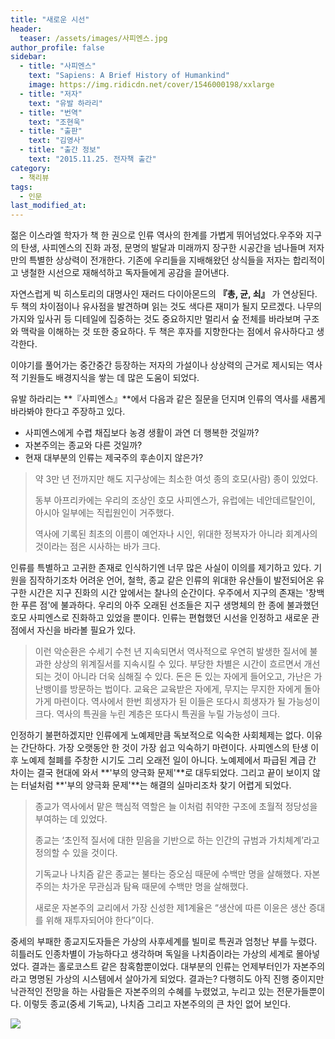 ```yaml
---
title: "새로운 시선"
header:
  teaser: /assets/images/사피엔스.jpg
author_profile: false
sidebar:
  - title: "사피엔스"
    text: "Sapiens: A Brief History of Humankind"
    image: https://img.ridicdn.net/cover/1546000198/xxlarge
  - title: "저자"
    text: "유발 하라리"
  - title: "번역"
    text: "조현욱"
  - title: "출판"
    text: "김영사"
  - title: "출간 정보"
    text: "2015.11.25. 전자책 출간"
category:
  - 책리뷰
tags:
  - 인문
last_modified_at:
---
```


젊은 이스라엘 학자가 책 한 권으로 인류 역사의 한계를 가볍게 뛰어넘었다.우주와 지구의 탄생, 사피엔스의 진화 과정, 문명의 발달과 미래까지 장구한 시공간을 넘나들며 저자만의 특별한 상상력이 전개한다. 기존에 우리들을 지배해왔던 상식들을 저자는 합리적이고 냉철한 시선으로 재해석하고 독자들에게 공감을 끌어낸다. 

자연스럽게 빅 히스토리의 대명사인 재러드 다이아몬드의 **『총, 균, 쇠』** 가 연상된다. 두 책의 차이점이나 유사점을 발견하며 읽는 것도 색다른 재미가 될지 모르겠다. 나무의 가지와 잎사귀 등 디테일에 집중하는 것도 중요하지만 멀리서 숲 전체를 바라보며 구조와  맥락을 이해하는 것 또한 중요하다. 두 책은 후자를 지향한다는 점에서 유사하다고 생각한다. 

이야기를 풀어가는 중간중간 등장하는 저자의 가설이나 상상력의 근거로 제시되는 역사적 기원들도 배경지식을 쌓는 데 많은 도움이 되었다.

유발 하라리는 **『사피엔스』**에서 다음과 같은 질문을 던지며 인류의 역사를 새롭게 바라봐야 한다고 주장하고 있다.

- 사피엔스에게 수렵 채집보다 농경 생활이 과연 더 행복한 것일까?
- 자본주의는 종교와 다른 것일까?
- 현재 대부분의 인류는 제국주의 후손이지 않은가?

> 약 3만 년 전까지만 해도 지구상에는 최소한 여섯 종의 호모(사람) 종이 있었다.
>
> 동부 아프리카에는 우리의 조상인 호모 사피엔스가, 유럽에는 네안데르탈인이, 아시아 일부에는 직립원인이 거주했다.
>
> 역사에 기록된 최초의 이름이 예언자나 시인, 위대한 정복자가 아니라 회계사의 것이라는 점은 시사하는 바가 크다.

인류를 특별하고 고귀한 존재로 인식하기엔 너무 많은 사실이 이의를 제기하고 있다. 기원을 짐작하기조차 어려운 언어, 철학, 종교 같은 인류의 위대한 유산들이 발전되어온 유구한 시간은 지구 진화의 시간 앞에서는 찰나의 순간이다. 우주에서 지구의 존재는 '창백한 푸른 점'에 불과하다. 우리의 아주 오래된 선조들은 지구 생명체의 한 종에 불과했던 호모 사피엔스로 진화하고 있었을 뿐이다. 인류는 편협했던 시선을 인정하고 새로운 관점에서 자신을 바라볼 필요가 있다.

> 이런 악순환은 수세기 수천 년 지속되면서 역사적으로 우연히 발생한 질서에 불과한 상상의 위계질서를 지속시킬 수 있다. 부당한 차별은 시간이 흐르면서 개선되는 것이 아니라 더욱 심해질 수 있다. 돈은 돈 있는 자에게 들어오고, 가난은 가난뱅이를 방문하는 법이다. 교육은 교육받은 자에게, 무지는 무지한 자에게 돌아가게 마련이다. 역사에서 한번 희생자가 된 이들은 또다시 희생자가 될 가능성이 크다. 역사의 특권을 누린 계층은 또다시 특권을 누릴 가능성이 크다.

인정하기 불편하겠지만 인류에게 노예제만큼 독보적으로 익숙한 사회체제는 없다. 이유는 간단하다. 가장 오랫동안 한 것이 가장 쉽고 익숙하기 마련이다. 사피엔스의 탄생 이후 노예제 철폐를 주창한 시기도 그리 오래전 일이 아니다. 노예제에서 파급된 계급 간 차이는 결국 현대에 와서 **'부의 양극화 문제'**로 대두되었다. 그리고 끝이 보이지 않는 터널처럼 **'부의 양극화 문제'**는 해결의 실마리조차 찾기 어렵게 되었다.

> 종교가 역사에서 맡은 핵심적 역할은 늘 이처럼 취약한 구조에 초월적 정당성을 부여하는 데 있었다.
>
> 종교는 ‘초인적 질서에 대한 믿음을 기반으로 하는 인간의 규범과 가치체계’라고 정의할 수 있을 것이다.
>
> 기독교나 나치즘 같은 종교는 불타는 증오심 때문에 수백만 명을 살해했다. 자본주의는 차가운 무관심과 탐욕 때문에 수백만 명을 살해했다.
>
> 새로운 자본주의 교리에서 가장 신성한 제1계율은 “생산에 따른 이윤은 생산 증대를 위해 재투자되어야 한다”이다.

중세의 부패한 종교지도자들은 가상의 사후세계를 빌미로 특권과 엄청난 부를 누렸다. 히틀러도 인종차별이 가능하다고 생각하며 독일을 나치즘이라는 가상의 세계로 몰아넣었다. 결과는 홀로코스트 같은 참혹함뿐이었다. 대부분의 인류는 언제부터인가 자본주의라고 명명된 가상의 시스템에서 살아가게 되었다. 결과는? 다행히도 아직 진행 중이지만 낙관적인 전망을 하는 사람들은 자본주의의 수혜를 누렸었고, 누리고 있는 전문가들뿐이다. 이렇듯 종교(중세 기독교), 나치즘 그리고 자본주의의 큰 차인 없어 보인다.

![](https://tva1.sinaimg.cn/large/006tNbRwgy1gb1b6hbqicj317m0u0npd.jpg)


